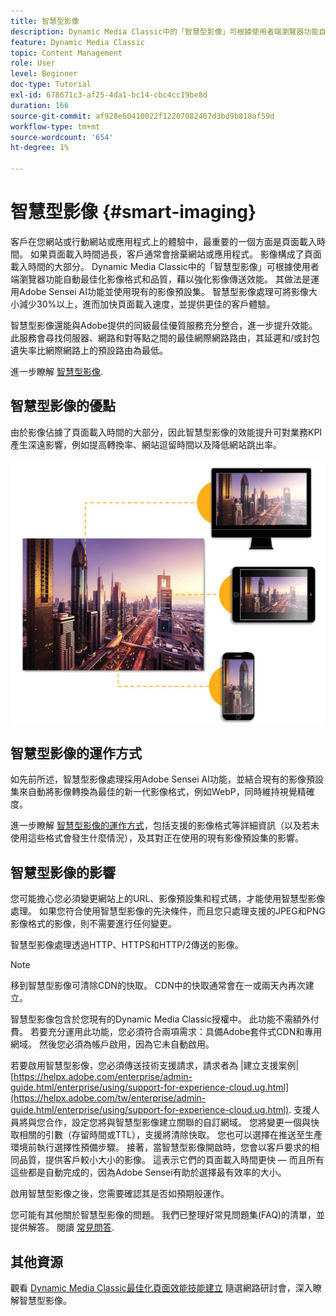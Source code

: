 ```yaml
---
title: 智慧型影像
description: Dynamic Media Classic中的「智慧型影像」可根據使用者端瀏覽器功能自動最佳化影像格式和品質，藉以強化影像傳送效能。 其做法是運用Adobe Sensei AI功能並使用現有的影像預設集。 進一步瞭解智慧型影像，以及如何透過更快速的頁面載入來使用智慧型影像提供更好的客戶體驗。
feature: Dynamic Media Classic
topic: Content Management
role: User
level: Beginner
doc-type: Tutorial
exl-id: 678671c3-af25-4da1-bc14-cbc4cc19be8d
duration: 166
source-git-commit: af928e60410022f12207082467d3bd9b818af59d
workflow-type: tm+mt
source-wordcount: '654'
ht-degree: 1%

---
```


# 智慧型影像 {#smart-imaging}

客戶在您網站或行動網站或應用程式上的體驗中，最重要的一個方面是頁面載入時間。 如果頁面載入時間過長，客戶通常會捨棄網站或應用程式。 影像構成了頁面載入時間的大部分。 Dynamic Media Classic中的「智慧型影像」可根據使用者端瀏覽器功能自動最佳化影像格式和品質，藉以強化影像傳送效能。 其做法是運用Adobe Sensei AI功能並使用現有的影像預設集。 智慧型影像處理可將影像大小減少30%以上，進而加快頁面載入速度，並提供更佳的客戶體驗。

智慧型影像還能與Adobe提供的同級最佳優質服務充分整合，進一步提升效能。 此服務會尋找伺服器、網路和對等點之間的最佳網際網路路由，其延遲和/或封包遺失率比網際網路上的預設路由為最低。

進一步瞭解 [智慧型影像](https://experienceleague.adobe.com/docs/experience-manager-65/assets/dynamic/imaging-faq.html).

## 智慧型影像的優點

由於影像佔據了頁面載入時間的大部分，因此智慧型影像的效能提升可對業務KPI產生深遠影響，例如提高轉換率、網站逗留時間以及降低網站跳出率。

![影像](assets/smart-imaging/smart-imaging-1.png)

## 智慧型影像的運作方式

如先前所述，智慧型影像處理採用Adobe Sensei AI功能，並結合現有的影像預設集來自動將影像轉換為最佳的新一代影像格式，例如WebP，同時維持視覺精確度。

進一步瞭解 [智慧型影像的運作方式](https://experienceleague.adobe.com/docs/experience-manager-65/assets/dynamic/imaging-faq.html#how-does-smart-imaging-work)，包括支援的影像格式等詳細資訊（以及若未使用這些格式會發生什麼情況），及其對正在使用的現有影像預設集的影響。

## 智慧型影像的影響

您可能擔心您必須變更網站上的URL、影像預設集和程式碼，才能使用智慧型影像處理。 如果您符合使用智慧型影像的先決條件，而且您只處理支援的JPEG和PNG影像格式的影像，則不需要進行任何變更。

智慧型影像處理透過HTTP、HTTPS和HTTP/2傳送的影像。

>[!NOTE]
>
>移到智慧型影像可清除CDN的快取。 CDN中的快取通常會在一或兩天內再次建立。

智慧型影像包含於您現有的Dynamic Media Classic授權中。 此功能不需額外付費。 若要充分運用此功能，您必須符合兩項需求：具備Adobe套件式CDN和專用網域。 然後您必須為帳戶啟用，因為它未自動啟用。

若要啟用智慧型影像，您必須傳送技術支援請求，請求者為 |建立支援案例| [https://helpx.adobe.com/enterprise/admin-guide.html/enterprise/using/support-for-experience-cloud.ug.html](https://helpx.adobe.com/tw/enterprise/admin-guide.html/enterprise/using/support-for-experience-cloud.ug.html). 支援人員將與您合作，設定您將與智慧型影像建立關聯的自訂網域。 您將變更一個與快取相關的引數（存留時間或TTL），支援將清除快取。 您也可以選擇在推送至生產環境前執行選擇性預備步驟。 接著，當智慧型影像開啟時，您會以客戶要求的相同品質，提供客戶較小大小的影像。 這表示它們的頁面載入時間更快 — 而且所有這些都是自動完成的，因為Adobe Sensei有助於選擇最有效率的大小。

啟用智慧型影像之後，您需要確認其是否如預期般運作。

您可能有其他關於智慧型影像的問題。 我們已整理好常見問題集(FAQ)的清單，並提供解答。 閱讀 [常見問答](https://experienceleague.adobe.com/docs/experience-manager-65/assets/dynamic/imaging-faq.html).

## 其他資源

觀看 [Dynamic Media Classic最佳化頁面效能技能建立](https://seminars.adobeconnect.com/pzc1gw0cihpv) 隨選網路研討會，深入瞭解智慧型影像。
